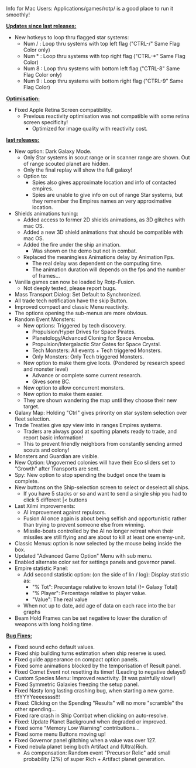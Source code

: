 Info for Mac Users: Applications/games/rotp/ is a good place to run it smoothly!

<b><ins>Updates since last releases:</ins></b>
- New hotkeys to loop thru flagged star systems:
  - Num / : Loop thru systems with top left flag ("CTRL-/" Same Flag Color only)
  - Num * : Loop thru systems with top right flag ("CTRL-*" Same Flag Color)
  - Num 8 : Loop thru systems with bottom left flag ("CTRL-8" Same Flag Color only)
  - Num 9 : Loop thru systems with bottom right flag ("CTRL-9" Same Flag Color)

<b><ins>Optimisation:</ins></b>
- Fixed Apple Retina Screen compatibility.
  - Previous reactivity optimisation was not compatible with some retina screen specificity!
    - Optimized for image quality with reactivity cost.


<b><ins> last releases:</ins></b>
- New option: Dark Galaxy Mode.
  - Only Star systems in scout range or in scanner range are shown. Out of range scouted planet are hidden.
  - Only the final replay will show the full galaxy!
  - Option to:
	- Spies also gives approximate location and info of contacted empires.
	- Spies are unable to give info on out of range Star systems, but they remember the Empires names an very approximative location.
- Shields animations tuning:
  - Added access to former 2D shields animations, as 3D glitches with mac OS.
  - Added a new 3D shield animations that should be compatible with mac OS.
  - Added the fire under the ship animation.
    - Was shown on the demo but not in combat.
  - Replaced the meaningless Animations delay by Animation Fps.
    - The real delay was dependent on the computing time.
    - The animation duration will depends on the fps and the number of frames... 
- Vanilla games can now be loaded by Rotp-Fusion.
  - Not deeply tested, please report bugs.
- Mass Transport Dialog: Set Default to Synchronized.
- All trade tech notification have the skip Button.
- Improved compact and classic Menu reactivity.
- The options opening the sub-menus are more obvious.
- Random Event Monsters:
  - New options: Triggered by tech discovery.
    - Propulsion/Hyper Drives for Space Pirates.
    - Planetology/Advanced Cloning for Space Amoeba.
    - Propulsion/Intergalactic Star Gates for Space Crystal.
    - Tech Monsters: All events + Tech triggered Monsters.
    - Only Monsters: Only Tech triggered Monsters.
  - New option to make them give loots. (Pondered by research speed and monster level)
    - Advance or complete some current research.
    - Gives some BC.
  - New option to allow concurrent monsters.
  - New option to make them easier.
  - They are shown wandering the map until they choose their new target.
- Galaxy Map: Holding "Ctrl" gives prirority on star system selection over fleet selection.
- Trade Treaties give spy view into in ranges Empires systems.
  - Traders are always good at spotting planets ready to trade, and report basic information!
  - This to prevent friendly neighbors from constantly sending armed scouts and colony!
- Monsters and Guardian are visible.
- New Option: Ungoverned colonies will have their Eco sliders set to "Growth" after Transports are sent.
- Spy: New option to stop spending the budget once the team is complete.
- New buttons on the Ship-selection screen to select or deselect all ships.
  - If you have 5 stacks or so and want to send a single ship you had to click 5 different |< buttons
- Last Xilmi improvements:
  - AI improvement against repulsors.
  - Fusion AI once again is about being selfish and opportunistic rather than trying to prevent someone else from winning.
  - Missile-boats controlled by the AI no longer retreat when their missiles are still flying and are about to kill at least one enemy-unit.
- Classic Menus: option is now selected by the mouse being inside the box.
- Updated "Advanced Game Option" Menu with sub menu.
- Enabled alternate color set for settings panels and governor panel.
- Empire statistic Panel:
  - Add second statistic option: (on the side of lin / log): Display statistic as:
    - "% Tot": Precentage relative to known total (!= Galaxy Total)
    - "% Player": Percentage relative to player value.
    - "Value": The real value
  - When not up to date, add age of data on each race into the bar graphs
- Beam Hold Frames can be set negative to lower the duration of weapons with long holding time.


<b><ins>Bug Fixes:</ins></b>
- Fixed sound echo default values.
- Fixed ship building turns estimation when ship reserve is used.
- Fixed guide appearance on compact option panels.
- Fixed some animations blocked by the temporisation of Result panel.
- Fixed Comet Event not resetting its timer! (Leading to negative delays!)
- Custom Species Menu: Improved reactivity. (It was painfully slow!)
- Fixed Symmetric Galaxies freezing the setup panel.
- Fixed Nasty long lasting crashing bug, when starting a new game. !!!YYYYeeeessss!!!
- Fixed: Clicking on the Spending "Results" will no more "scramble" the other spending...
- Fixed rare crash in Ship Combat when clicking on auto-resolve.
- Fixed: Update Planet Background when degraded or improved.
- Fixed some "Memory Low Warning" contributions...
- Fixed some menu Buttons moving up!
- Fixed Governor panel glitching when a value was over 127.
- Fixed nebula planet being both Artifact and (Ultra)Rich.
  - As compensation: Random event "Precursor Relic" add small probability (2%) of super Rich + Artifact planet generation.